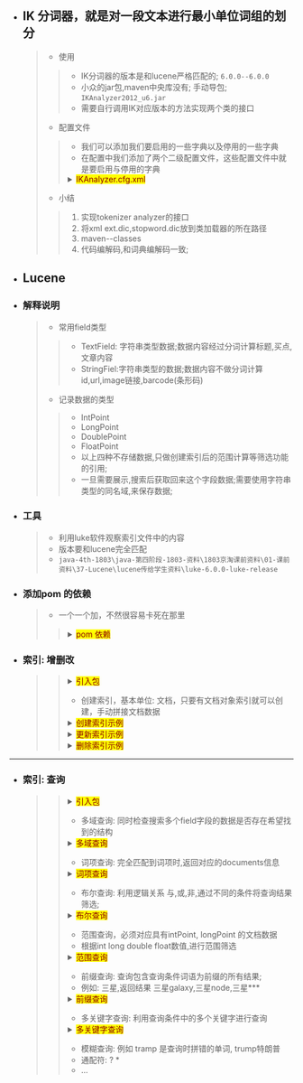 

- ## IK 分词器，就是对一段文本进行最小单位词组的划分
    > - 使用
    >> - IK分词器的版本是和lucene严格匹配的;  `6.0.0--6.0.0`
    >> - 小众的jar包,maven中央库没有; 手动导包; `IKAnalyzer2012_u6.jar`
    >> - 需要自行调用IK对应版本的方法实现两个类的接口
    > - 配置文件
    >> - 我们可以添加我们要启用的一些字典以及停用的一些字典
    >> - 在配置中我们添加了两个二级配置文件，这些配置文件中就是要启用与停用的字典
    >> <details>
    >> <summary><mark><font color=darkred>IKAnalyzer.cfg.xml</font></mark></summary>
    >> 
    >>      <?xml version="1.0" encoding="UTF-8"?>
    >>      <!DOCTYPE properties SYSTEM "http://java.sun.com/dtd/properties.dtd">  
    >>      <properties>  
    >>          <comment>IK Analyzer 扩展配置</comment>
    >>          <!--用户可以在这里配置自己的扩展字典 -->
    >>          <entry key="ext_dict">ext.dic;</entry> 
    >>          
    >>          <!--用户可以在这里配置自己的扩展停止词字典-->
    >>          <entry key="ext_stopwords">stopword.dic;</entry> 
    >>          
    >>      </properties>
    >> </details>
    >> 
    > - 小结
    >> 1. 实现tokenizer analyzer的接口
    >> 1. 将xml ext.dic,stopword.dic放到类加载器的所在路径
    >> 1. maven--classes
    >> 1. 代码编解码,和词典编解码一致;


- ## Lucene 

- ### 解释说明
    > - 常用field类型
    >> - TextField: 字符串类型数据;数据内容经过分词计算标题,买点,文章内容
    >> - StringFiel:字符串类型的数据;数据内容不做分词计算id,url,image链接,barcode(条形码)
    > - 记录数据的类型
    >> - IntPoint
    >> - LongPoint
    >> - DoublePoint
    >> - FloatPoint
    >> - 以上四种不存储数据,只做创建索引后的范围计算等筛选功能的引用;
    >> - 一旦需要展示,搜索后获取回来这个字段数据;需要使用字符串类型的同名域,来保存数据;


- ### 工具
    > - 利用luke软件观察索引文件中的内容
    > - 版本要和lucene完全匹配
    > - `java-4th-1803\java-第四阶段-1803-资料\1803京淘课前资料\01-课前资料\37-Lucene\lucene传给学生资料\luke-6.0.0-luke-release`

- ### 添加pom 的依赖
    > - 一个一个加，不然很容易卡死在那里
    >> 
    >> <details>
    >> <summary><mark><font color=darkred>pom 依赖</font></mark></summary>
    >> 
    >>         <dependency> <!-- 查询相关jar包 -->
	>>     		<groupId>org.apache.lucene</groupId>
	>>     		<artifactId>lucene-queryparser</artifactId>
	>>     		<version>6.0.0</version>
	>>     	</dependency>
	>>     	<dependency> <!-- lucene自带只能中文分词器jar包 -->
    >>             <groupId>org.apache.lucene</groupId>
    >>             <artifactId>lucene-analyzers-smartcn</artifactId>
    >>             <version>6.0.0</version>
    >>         </dependency>
    >>         <dependency> <!-- 测试用到的lucene工具包 -->
    >>             <groupId>org.apache.lucene</groupId>
    >>             <artifactId>lucene-analyzers-common</artifactId>
    >>             <version>6.0.0</version>
    >>         </dependency>
    >>         <dependency> <!-- 测试用到的lucene核心包 -->
    >>             <groupId>org.apache.lucene</groupId>
    >>             <artifactId>lucene-core</artifactId>
    >>             <version>6.0.0</version>
    >>         </dependency>
    >> </details>

- ### 索引: 增删改

    >> <details>
    >> <summary><mark><font color=darkred>引入包</font></mark></summary>
    >> 
    >>      package lucene.index.test;
    >>      
    >>      import java.io.IOException;
    >>      import java.nio.file.Path;
    >>      import java.nio.file.Paths;
    >>      
    >>      import org.apache.lucene.analysis.Analyzer;
    >>      import org.apache.lucene.document.Document;
    >>      import org.apache.lucene.document.StringField;
    >>      import org.apache.lucene.document.TextField;
    >>      import org.apache.lucene.document.Field.Store;
    >>      import org.apache.lucene.document.IntPoint;
    >>      import org.apache.lucene.index.IndexWriter;
    >>      import org.apache.lucene.index.IndexWriterConfig;
    >>      import org.apache.lucene.index.IndexWriterConfig.OpenMode;
    >>      import org.apache.lucene.index.Term;
    >>      import org.apache.lucene.store.Directory;
    >>      import org.apache.lucene.store.FSDirectory;
    >>      import org.junit.Test;
    >>      
    >>      import com.jt.lucene.IK.IKAnalyzer6x;
    >> </details>
    >>      
    >>      
    >> - 创建索引，基本单位: 文档，只要有文档对象索引就可以创建，手动拼接文档数据
    >> 
    >> <details>
    >> <summary><mark><font color=darkred>创建索引示例</font></mark></summary>
    >> 
    >>          @Test
    >>          public void createIndex() throws IOException {
    >>              // 第一步：指向一个索引文件的目录(文件夹)，写出的索引文件都保存在这个目录
    >>              // 文件都保存在这个目录
    >>              Path indexPath = Paths.get("indexdir");
    >>              // lucene 的dir 对象可以实现索引的流输出
    >>              Directory dir = FSDirectory.open(indexPath);
    >>              // 第二步：引入一个创建索引计算分词的分词器IK
    >>              Analyzer analyzer = new IKAnalyzer6x();
    >>              // 将analyzer 添加到索引创建的配置对象中；
    >>              IndexWriterConfig config = new IndexWriterConfig(analyzer);
    >>              // 写出的indexdir 文件在第二次创建时，会被覆盖
    >>              //          OpenMode.APPEND
    >>              config.setOpenMode(OpenMode.CREATE_OR_APPEND);
    >>              // 第三步：生成索引文件保存的document 文档对象；
    >>              Document doc1 = new Document();
    >>              Document doc2 = new Document();
    >>              // 在其中添加些数据，3-5 域 字段值
    >>              
    >>              // id 表示当前域的名称，相当 于字段名，100 表示值
    >>              // Strore.YES  文档对象一但存储到索引文件，占用空间，对于一些没有必要存储在文件中的数据可以调用 Store.NO
    >>              // 在创建索引文件时，该 字段的值，不会保存在文档中，即使搜到了文档对象，也不能获取。
    >>              // 域的类型， String --  varchar(数据库)   -- StringField/TextField
    >>              doc1.add(new StringField("id", "100", Store.NO));
    >>              doc1.add(new TextField("title", " 三星 Galaxy S 轻奢版平板", Store.YES));
    >>              doc1.add(new TextField("sell_point", "白条12期免息", Store.YES));
    >>              doc1.add(new IntPoint("price", 2000));
    >>              doc1.add(new StringField("price", "2000", Store.YES));
    >>              
    >>              doc2.add(new StringField("id", "101", Store.YES));
    >>              doc2.add(new TextField("title", " 苹果 Galaxy S 轻奢版", Store.YES));
    >>              doc2.add(new TextField("sell_point", "不要钱平板", Store.YES));
    >>              
    >>              // 第四步，将文档数据输出到索引 文件
    >>              IndexWriter writer = new IndexWriter(dir, config);
    >>              // 将文档数据添加到输出流中
    >>              writer.addDocument(doc1);
    >>              writer.addDocument(doc2);
    >>              
    >>              writer.commit();
    >>              writer.close();
    >>              dir.close();
    >>          }
    >> </details>
    >>          
    >> <details>
    >> <summary><mark><font color=darkred>更新索引示例</font></mark></summary>
    >> 
    >>          @Test
    >>          public void updateIndex() {
    >>              Path indexPath = Paths.get("indexdir");
    >>              Directory dir;
    >>              // 分词计算器，配置对象
    >>              Analyzer analyzer = new IKAnalyzer6x();
    >>              IndexWriterConfig config = new IndexWriterConfig(analyzer);
    >>              
    >>              try {
    >>                  // 第一步，指向dir
    >>                  dir = FSDirectory.open(indexPath);
    >>                  // 第二步，构造新的对象数据
    >>                  Document doc = new Document();
    >>                  IndexWriter writer = new IndexWriter(dir, config);
    >>                  doc.add(new StringField("id", "2", Store.YES));
    >>                  doc.add(new TextField("title", "达内大平板，我们不是专业的", Store.YES));
    >>                  doc.add(new TextField("sell_point", "好用", Store.YES));
    >>                  // 第三步，根据条件更新覆盖原文档对象
    >>                  
    >>                  // 参数Term:
    >>                  // Term 参数1：域名，根据哪个域名更新
    >>                  // Term 参数2：域数据的分词词项，大概星，搜索带有三星分词词项的第一个document 对象进行覆盖
    >>                  // 参数doc: 数据替代者
    >>                  writer.updateDocument(new Term("title", "苹果"), doc);
    >>                  writer.commit();
    >>                  writer.close();
    >>                  dir.close();
    >>              } catch (Exception e) {
    >>                  e.printStackTrace();
    >>              }
    >>          }
    >>          
    >> </details>
    >> 
    >> <details>
    >> <summary><mark><font color=darkred>删除索引示例</font></mark></summary>
    >> 
    >>          @Test
    >>          public void deleteIndex() {
    >>              Path indexPath = Paths.get("indexdir");
    >>              Directory dir;
    >>              // 分词计算器，配置对象
    >>              Analyzer analyzer = new IKAnalyzer6x();
    >>              IndexWriterConfig config = new IndexWriterConfig(analyzer);
    >>              
    >>              try {
    >>                  dir = FSDirectory.open(indexPath);
    >>                  // writer
    >>                  IndexWriter writer = new IndexWriter(dir, config);
    >>                  // 删 deleteDocument 的方法参数不同
    >>                  // 词项对比删除，必须词项完全匹配，才删除
    >>                  // Query: 查询对象，Term,匹配规则
    >>                  writer.deleteDocuments(new Term("sell_point", "不要钱"));
    >>                  
    >>                  writer.close();
    >>              } catch (Exception e) {
    >>                  e.printStackTrace();
    >>              }
    >>          }
    >> </details>
    >> 
    >> 

---

- ### 索引: 查询

    >> <details>
    >> <summary><mark><font color=darkred>引入包</font></mark></summary>
    >> 
    >>      
    >>      import java.nio.file.Path;
    >>      import java.nio.file.Paths;
    >>      
    >>      import org.apache.lucene.analysis.Analyzer;
    >>      import org.apache.lucene.document.Document;
    >>      import org.apache.lucene.document.IntPoint;
    >>      import org.apache.lucene.index.DirectoryReader;
    >>      import org.apache.lucene.index.IndexReader;
    >>      import org.apache.lucene.index.Term;
    >>      import org.apache.lucene.queryparser.classic.MultiFieldQueryParser;
    >>      import org.apache.lucene.search.BooleanClause;
    >>      import org.apache.lucene.search.BooleanClause.Occur;
    >>      import org.apache.lucene.search.BooleanQuery;
    >>      import org.apache.lucene.search.IndexSearcher;
    >>      import org.apache.lucene.search.PhraseQuery;
    >>      import org.apache.lucene.search.PrefixQuery;
    >>      import org.apache.lucene.search.Query;
    >>      import org.apache.lucene.search.ScoreDoc;
    >>      import org.apache.lucene.search.TermQuery;
    >>      import org.apache.lucene.search.TopDocs;
    >>      import org.apache.lucene.store.Directory;
    >>      import org.apache.lucene.store.FSDirectory;
    >>      import org.junit.Test;
    >>      
    >>      import com.jt.lucene.IK.IKAnalyzer6x;
    >>
    >> </details>
    >>      
    >>      
    >> - 多域查询: 同时检查搜索多个field字段的数据是否存在希望找到的结构
    >> <details>
    >> <summary><mark><font color=darkred>多域查询</font></mark></summary>
    >> 
    >>          @Test
    >>          public void searchMulti() throws Exception {
    >>              // 1. 路径
    >>              Path path = Paths.get("indexdir");
    >>              Directory dir = FSDirectory.open(path);
    >>              // 2. 搜索对象创建searcher
    >>              // 对接一个输入流
    >>              IndexReader reader = DirectoryReader.open(dir);
    >>              IndexSearcher searcher = new IndexSearcher(reader);
    >>              // 搜索使用的分词器IK
    >>              Analyzer analyzer = new IKAnalyzer6x();
    >>              // 3. 构建查询条件
    >>              // 指定查询的多个域名称
    >>              String[] fields = { "title", "sell_point" };
    >>              // 利用多域对象fields 和分词器构造查询条件
    >>              // 查询条件解析器，可以收集查询的环境，生成查询条件对象
    >>              MultiFieldQueryParser parser = new MultiFieldQueryParser(fields,
    >>                      analyzer);
    >>              Query query = parser.parse("平板");
    >>              // 这条件可以使用查询，只要两个域有一个包含词项，就会搜索到
    >>              System.out.println(query.toString());
    >>              // 4. 获取数据for 循环遍历；默认情况下，每个doc 返回时
    >>              // 封装到一个topDoc 的对象中，底层包装了一个数组，评分
    >>              // doc; 循环数组，调用api 获取数据
    >>              TopDocs topDoc = searcher.search(query, 10); // 返回所有数据前10 条
    >>              // 封装了获取doc 的所有条件的docs 对象
    >>              ScoreDoc[] docs = topDoc.scoreDocs;
    >>              for (ScoreDoc scoreDoc : docs) {
    >>                  // 获取document 的文件
    >>                  Document document = searcher.doc(scoreDoc.doc);
    >>                  System.out.println("id: " + document.get("id") + ", title: "
    >>                          + document.get("title: ") + ", sell_point: "
    >>                          + document.get("sell_point"));
    >>              }
    >>          }
    >>
    >> </details>
    >>      
    >> - 词项查询: 完全匹配到词项时,返回对应的documents信息
    >> <details>
    >> <summary><mark><font color=darkred>词项查询</font></mark></summary>
    >> 
    >>          @Test
    >>          public void termQuery() throws Exception {
    >>              // 1 路径
    >>              Path path = Paths.get("indexdir");
    >>              Directory dir = FSDirectory.open(path);
    >>              // 2 搜索对象创建searcher
    >>              // 对接一个输入流
    >>              IndexReader reader = DirectoryReader.open(dir);
    >>              IndexSearcher searcher = new IndexSearcher(reader);
    >>              // 搜索使用的分词器IK
    >>              // Analyzer analyzer = new IKAnalyzer6x();
    >>      
    >>              // 词项查询条件
    >>              Term term = new Term("title", "苹果");
    >>              Query query = new TermQuery(term);
    >>      
    >>              System.out.println("query条件:" + query.toString());
    >>              // 4 获取数据for循环遍历;默认情况下,每个doc返回时
    >>              // 封装到一个topDoc的对象中,底层包装了一个数组,评分
    >>              // doc;循环数组,调用api获取数据
    >>              TopDocs topDoc = searcher.search(query, 10);// 返回所有数据前10条
    >>              // 封装了获取doc的所有条件的docs对象
    >>              ScoreDoc[] docs = topDoc.scoreDocs;
    >>              for (int i = 0; i < docs.length; i++) {
    >>                  // 获取document的文件
    >>                  Document document = searcher.doc(docs[i].doc);
    >>                  System.out.println("id:" + document.get("id"));
    >>                  System.out.println("title:" + document.get("title"));
    >>                  System.out.println("sell_point:" + document.get("sell_point"));
    >>              }
    >>          }
    >>      
    >> </details>
    >> 
    >> - 布尔查询: 利用逻辑关系 与,或,非,通过不同的条件将查询结果筛选;
    >> <details>
    >> <summary><mark><font color=darkred>布尔查询</font></mark></summary>
    >> 
    >>          @Test
    >>          public void booleanQuery() throws Exception {
    >>              // 1 路径
    >>              Path path = Paths.get("indexdir");
    >>              Directory dir = FSDirectory.open(path);
    >>              // 2 搜索对象创建searcher
    >>              // 对接一个输入流
    >>              IndexReader reader = DirectoryReader.open(dir);
    >>              IndexSearcher searcher = new IndexSearcher(reader);
    >>              // 搜索使用的分词器IK
    >>              // Analyzer analyzer = new IKAnalyzer6x();
    >>      
    >>              // 词项查询条件
    >>              // 设置多个查询的条件对象
    >>              Query query1 = new TermQuery(new Term("title", "苹果"));
    >>              Query query2 = new TermQuery(new Term("sell_point", "平板"));
    >>              // 指定逻辑关系,title有苹果,sellpiont没平板
    >>              BooleanClause bc1 = new BooleanClause(query1, Occur.MUST);
    >>              BooleanClause bc2 = new BooleanClause(query2, Occur.MUST_NOT);
    >>              BooleanQuery query = new BooleanQuery.Builder().add(bc1).add(bc2)
    >>                      .build();
    >>      
    >>              System.out.println("query条件:" + query.toString());
    >>              // 4 获取数据for循环遍历;默认情况下,每个doc返回时
    >>              // 封装到一个topDoc的对象中,底层包装了一个数组,评分
    >>              // doc;循环数组,调用api获取数据
    >>              TopDocs topDoc = searcher.search(query, 10);// 返回所有数据前10条
    >>              // 封装了获取doc的所有条件的docs对象
    >>              ScoreDoc[] docs = topDoc.scoreDocs;
    >>              for (int i = 0; i < docs.length; i++) {
    >>                  // 获取document的文件
    >>                  Document document = searcher.doc(docs[i].doc);
    >>                  System.out.println("id:" + document.get("id"));
    >>                  System.out.println("title:" + document.get("title"));
    >>                  System.out.println("sell_point:" + document.get("sell_point"));
    >>      
    >>              }
    >>          }
    >>      
    >> </details>
    >> 
    >> - 范围查询，必须对应具有intPoint, longPoint 的文档数据
    >> - 根据int long double float数值,进行范围筛选
    >> <details>
    >> <summary><mark><font color=darkred>范围查询</font></mark></summary>
    >> 
    >>          @Test
    >>          public void rangeSearch() throws Exception {
    >>              // 1 路径
    >>              Path path = Paths.get("indexdir");
    >>              Directory dir = FSDirectory.open(path);
    >>              // 2 搜索对象创建searcher
    >>              // 对接一个输入流
    >>              IndexReader reader = DirectoryReader.open(dir);
    >>              IndexSearcher searcher = new IndexSearcher(reader);
    >>              // 搜索使用的分词器IK
    >>              // Analyzer analyzer = new IKAnalyzer6x();
    >>      
    >>              // 词项查询条件
    >>              Query query = IntPoint.newRangeQuery("price", 0, 2550);
    >>      
    >>              System.out.println("query条件:" + query.toString());
    >>              // 4 获取数据for循环遍历;默认情况下,每个doc返回时
    >>              // 封装到一个topDoc的对象中,底层包装了一个数组,评分
    >>              // doc;循环数组,调用api获取数据
    >>              TopDocs topDoc = searcher.search(query, 10);// 返回所有数据前10条
    >>              // 封装了获取doc的所有条件的docs对象
    >>              ScoreDoc[] docs = topDoc.scoreDocs;
    >>              for (int i = 0; i < docs.length; i++) {
    >>                  // 获取document的文件
    >>                  Document document = searcher.doc(docs[i].doc);
    >>                  System.out.println("id:" + document.get("id"));
    >>                  System.out.println("title:" + document.get("title"));
    >>                  System.out.println("sell_point:" + document.get("sell_point"));
    >>                  System.out.println("price:" + document.get("price"));
    >>      
    >>              }
    >>          }
    >>      
    >> </details>
    >> 
    >> - 前缀查询: 查询包含查询条件词语为前缀的所有结果;
    >> - 例如: 三星,返回结果 三星galaxy,三星node,三星***
    >> <details>
    >> <summary><mark><font color=darkred>前缀查询</font></mark></summary>
    >> 
    >>          @Test
    >>          public void prefixSearch() throws Exception {
    >>              // 1 路径
    >>              Path path = Paths.get("indexdir");
    >>              Directory dir = FSDirectory.open(path);
    >>              // 2 搜索对象创建searcher
    >>              // 对接一个输入流
    >>              IndexReader reader = DirectoryReader.open(dir);
    >>              IndexSearcher searcher = new IndexSearcher(reader);
    >>              // 搜索使用的分词器IK
    >>              // Analyzer analyzer = new IKAnalyzer6x();
    >>      
    >>              // 词项查询条件
    >>              Term term = new Term("title", "三星");
    >>              Query query = new PrefixQuery(term);
    >>              System.out.println("query条件:" + query.toString());
    >>              // 4 获取数据for循环遍历;默认情况下,每个doc返回时
    >>              // 封装到一个topDoc的对象中,底层包装了一个数组,评分
    >>              // doc;循环数组,调用api获取数据
    >>              TopDocs topDoc = searcher.search(query, 10);// 返回所有数据前10条
    >>              // 封装了获取doc的所有条件的docs对象
    >>              ScoreDoc[] docs = topDoc.scoreDocs;
    >>              for (int i = 0; i < docs.length; i++) {
    >>                  // 获取document的文件
    >>                  Document document = searcher.doc(docs[i].doc);
    >>                  System.out.println("id:" + document.get("id"));
    >>                  System.out.println("title:" + document.get("title"));
    >>                  System.out.println("sell_point:" + document.get("sell_point"));
    >>                  System.out.println("price:" + document.get("price"));
    >>      
    >>              }
    >>      
    >>          }
    >>      
    >> </details>
    >> 
    >> - 多关键字查询: 利用查询条件中的多个关键字进行查询
    >> <details>
    >> <summary><mark><font color=darkred>多关键字查询</font></mark></summary>
    >> 
    >>          @Test
    >>          public void mutiTermQuery() throws Exception {
    >>              // 1 路径
    >>              Path path = Paths.get("indexdir");
    >>              Directory dir = FSDirectory.open(path);
    >>              // 2 搜索对象创建searcher
    >>              // 对接一个输入流
    >>              IndexReader reader = DirectoryReader.open(dir);
    >>              IndexSearcher searcher = new IndexSearcher(reader);
    >>              // 搜索使用的分词器IK
    >>              // Analyzer analyzer = new IKAnalyzer6x();
    >>      
    >>              // 多关键字查询
    >>              PhraseQuery.Builder build = new PhraseQuery.Builder();
    >>              // 添加多个关键字
    >>              build.add(new Term("title", "苹果"));
    >>              build.add(new Term("title", "平板"));
    >>              PhraseQuery query = build.build();
    >>      
    >>              System.out.println("query条件:" + query.toString());
    >>              // 4 获取数据for循环遍历;默认情况下,每个doc返回时
    >>              // 封装到一个topDoc的对象中,底层包装了一个数组,评分
    >>              // doc;循环数组,调用api获取数据
    >>              TopDocs topDoc = searcher.search(query, 10);// 返回所有数据前10条
    >>              // 封装了获取doc的所有条件的docs对象
    >>              ScoreDoc[] docs = topDoc.scoreDocs;
    >>              for (int i = 0; i < docs.length; i++) {
    >>                  // 获取document的文件
    >>                  Document document = searcher.doc(docs[i].doc);
    >>                  System.out.println("id:" + document.get("id"));
    >>                  System.out.println("title:" + document.get("title"));
    >>                  System.out.println("sell_point:" + document.get("sell_point"));
    >>                  System.out.println("price:" + document.get("price"));
    >>      
    >>              }
    >>          }
    >>      
    >> </details>
    >> 
    >> - 模糊查询: 例如 tramp 是查询时拼错的单词, trump特朗普
    >> - 通配符: ?  *
    >> - ...
